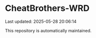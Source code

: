 # CheatBrothers-WRD

Last updated: 2025-05-28 20:06:14

This repository is automatically maintained.
